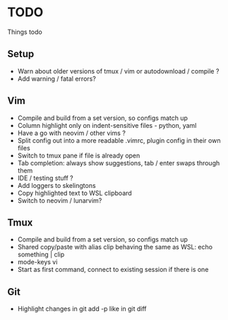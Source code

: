 TODO
========
Things todo

Setup
--------

- Warn about older versions of tmux / vim or autodownload / compile ?
- Add warning / fatal errors?

Vim
--------

- Compile and build from a set version, so configs match up
- Column highlight only on indent-sensitive files - python, yaml
- Have a go with neovim / other vims ?
- Split config out into a more readable .vimrc, plugin config in their own files
- Switch to tmux pane if file is already open
- Tab completion: always show suggestions, tab / enter swaps through them
- IDE / testing stuff ?
- Add loggers to skelingtons
- Copy highlighted text to WSL clipboard
- Switch to neovim / lunarvim?

Tmux
--------

- Compile and build from a set version, so configs match up
- Shared copy/paste with alias clip behaving the same as WSL: echo something | clip
- mode-keys vi
- Start as first command, connect to existing session if there is one

Git
-------

- Highlight changes in git add -p like in git diff
